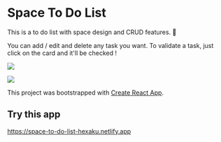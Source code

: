 # Space To Do List

This is a to do list with space design and CRUD features. 🚀

You can add / edit and delete any task you want. To validate a task, just click on the card and it'll be checked ! 

![](src/space1.png)

![](src/space2.png)

This project was bootstrapped with [Create React App](https://github.com/facebook/create-react-app).

## Try this app

https://space-to-do-list-hexaku.netlify.app

